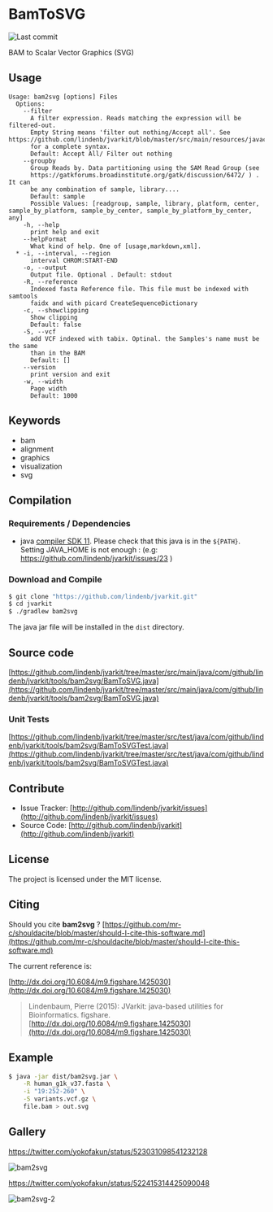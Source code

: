 # BamToSVG

![Last commit](https://img.shields.io/github/last-commit/lindenb/jvarkit.png)

BAM to Scalar Vector Graphics (SVG)


## Usage

```
Usage: bam2svg [options] Files
  Options:
    --filter
      A filter expression. Reads matching the expression will be filtered-out. 
      Empty String means 'filter out nothing/Accept all'. See https://github.com/lindenb/jvarkit/blob/master/src/main/resources/javacc/com/github/lindenb/jvarkit/util/bio/samfilter/SamFilterParser.jj 
      for a complete syntax.
      Default: Accept All/ Filter out nothing
    --groupby
      Group Reads by. Data partitioning using the SAM Read Group (see 
      https://gatkforums.broadinstitute.org/gatk/discussion/6472/ ) . It can 
      be any combination of sample, library....
      Default: sample
      Possible Values: [readgroup, sample, library, platform, center, sample_by_platform, sample_by_center, sample_by_platform_by_center, any]
    -h, --help
      print help and exit
    --helpFormat
      What kind of help. One of [usage,markdown,xml].
  * -i, --interval, --region
      interval CHROM:START-END
    -o, --output
      Output file. Optional . Default: stdout
    -R, --reference
      Indexed fasta Reference file. This file must be indexed with samtools 
      faidx and with picard CreateSequenceDictionary
    -c, --showclipping
      Show clipping
      Default: false
    -S, --vcf
      add VCF indexed with tabix. Optinal. the Samples's name must be the same 
      than in the BAM
      Default: []
    --version
      print version and exit
    -w, --width
      Page width
      Default: 1000

```


## Keywords

 * bam
 * alignment
 * graphics
 * visualization
 * svg


## Compilation

### Requirements / Dependencies

* java [compiler SDK 11](https://jdk.java.net/11/). Please check that this java is in the `${PATH}`. Setting JAVA_HOME is not enough : (e.g: https://github.com/lindenb/jvarkit/issues/23 )


### Download and Compile

```bash
$ git clone "https://github.com/lindenb/jvarkit.git"
$ cd jvarkit
$ ./gradlew bam2svg
```

The java jar file will be installed in the `dist` directory.

## Source code 

[https://github.com/lindenb/jvarkit/tree/master/src/main/java/com/github/lindenb/jvarkit/tools/bam2svg/BamToSVG.java](https://github.com/lindenb/jvarkit/tree/master/src/main/java/com/github/lindenb/jvarkit/tools/bam2svg/BamToSVG.java)

### Unit Tests

[https://github.com/lindenb/jvarkit/tree/master/src/test/java/com/github/lindenb/jvarkit/tools/bam2svg/BamToSVGTest.java](https://github.com/lindenb/jvarkit/tree/master/src/test/java/com/github/lindenb/jvarkit/tools/bam2svg/BamToSVGTest.java)


## Contribute

- Issue Tracker: [http://github.com/lindenb/jvarkit/issues](http://github.com/lindenb/jvarkit/issues)
- Source Code: [http://github.com/lindenb/jvarkit](http://github.com/lindenb/jvarkit)

## License

The project is licensed under the MIT license.

## Citing

Should you cite **bam2svg** ? [https://github.com/mr-c/shouldacite/blob/master/should-I-cite-this-software.md](https://github.com/mr-c/shouldacite/blob/master/should-I-cite-this-software.md)

The current reference is:

[http://dx.doi.org/10.6084/m9.figshare.1425030](http://dx.doi.org/10.6084/m9.figshare.1425030)

> Lindenbaum, Pierre (2015): JVarkit: java-based utilities for Bioinformatics. figshare.
> [http://dx.doi.org/10.6084/m9.figshare.1425030](http://dx.doi.org/10.6084/m9.figshare.1425030)


## Example

```bash
$ java -jar dist/bam2svg.jar \
    -R human_g1k_v37.fasta \
    -i "19:252-260" \
    -S variants.vcf.gz \
    file.bam > out.svg
```

## Gallery

https://twitter.com/yokofakun/status/523031098541232128

![bam2svg](https://pbs.twimg.com/media/B0IuAw2IgAAYfNM.jpg)

https://twitter.com/yokofakun/status/522415314425090048

![bam2svg-2](https://pbs.twimg.com/media/Bz_99ayIMAAK57s.jpg)



